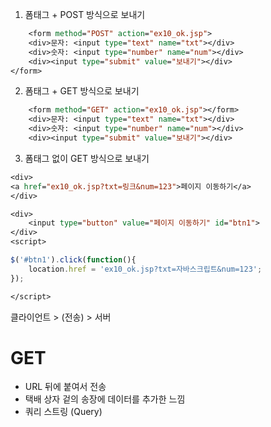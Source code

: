 1. 폼태그 + POST 방식으로 보내기 
```jsp
	<form method="POST" action="ex10_ok.jsp">
	<div>문자: <input type="text" name="txt"></div>
	<div>숫자: <input type="number" name="num"></div>
	<div><input type="submit" value="보내기"></div>
</form>
```

2. 폼태그 + GET 방식으로 보내기 

```jsp
	<form method="GET" action="ex10_ok.jsp"></form>
	<div>문자: <input type="text" name="txt"></div>
	<div>숫자: <input type="number" name="num"></div>
	<div><input type="submit" value="보내기"></div>
```

3. 폼태그 없이 GET 방식으로 보내기 
```jsp
<div>
<a href="ex10_ok.jsp?txt=링크&num=123">페이지 이동하기</a>
</div>

<div>
	<input type="button" value="페이지 이동하기" id="btn1">
</div>
<script>

$('#btn1').click(function(){
	location.href = 'ex10_ok.jsp?txt=자바스크립트&num=123';
});

</script>
```

클라이언트 > (전송) > 서버 

# GET
- URL 뒤에 붙여서 전송
- 택배 상자 겉의 송장에 데이터를 추가한 느낌 
- 쿼리 스트링 (Query)